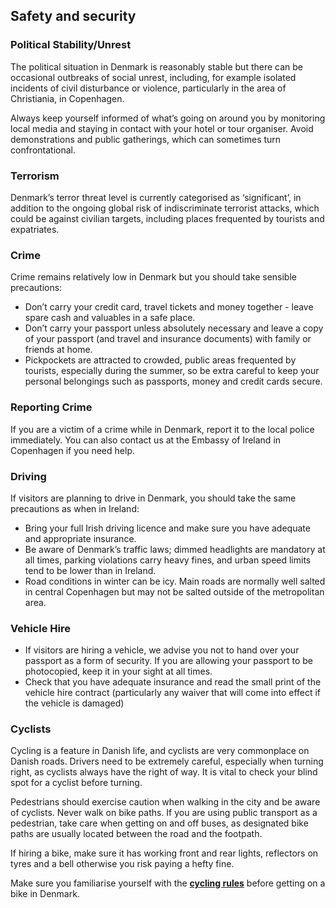 ## Safety and security

### **Political Stability/Unrest**

The political situation in Denmark is reasonably stable but there can be occasional outbreaks of social unrest, including, for example isolated incidents of civil disturbance or violence, particularly in the area of Christiania, in Copenhagen.

Always keep yourself informed of what’s going on around you by monitoring local media and staying in contact with your hotel or tour organiser. Avoid demonstrations and public gatherings, which can sometimes turn confrontational.

### **Terrorism**

Denmark’s terror threat level is currently categorised as ‘significant’, in addition to the ongoing global risk of indiscriminate terrorist attacks, which could be against civilian targets, including places frequented by tourists and expatriates.

### **Crime**

Crime remains relatively low in Denmark but you should take sensible precautions:

* Don’t carry your credit card, travel tickets and money together - leave spare cash and valuables in a safe place.
* Don’t carry your passport unless absolutely necessary and leave a copy of your passport (and travel and insurance documents) with family or friends at home.
* Pickpockets are attracted to crowded, public areas frequented by tourists, especially during the summer, so be extra careful to keep your personal belongings such as passports, money and credit cards secure.

### **Reporting Crime**

If you are a victim of a crime while in Denmark, report it to the local police immediately. You can also contact us at the Embassy of Ireland in Copenhagen if you need help.

### **Driving**

If visitors are planning to drive in Denmark, you should take the same precautions as when in Ireland:

* Bring your full Irish driving licence and make sure you have adequate and appropriate insurance.
* Be aware of Denmark’s traffic laws; dimmed headlights are mandatory at all times, parking violations carry heavy fines, and urban speed limits tend to be lower than in Ireland.
* Road conditions in winter can be icy. Main roads are normally well salted in central Copenhagen but may not be salted outside of the metropolitan area.

### **Vehicle Hire**

* If visitors are hiring a vehicle, we advise you not to hand over your passport as a form of security. If you are allowing your passport to be photocopied, keep it in your sight at all times.
* Check that you have adequate insurance and read the small print of the vehicle hire contract (particularly any waiver that will come into effect if the vehicle is damaged)

### **Cyclists**

Cycling is a feature in Danish life, and cyclists are very commonplace on Danish roads. Drivers need to be extremely careful, especially when turning right, as cyclists always have the right of way. It is vital to check your blind spot for a cyclist before turning.

Pedestrians should exercise caution when walking in the city and be aware of cyclists. Never walk on bike paths. If you are using public transport as a pedestrian, take care when getting on and off buses, as designated bike paths are usually located between the road and the footpath.

If hiring a bike, make sure it has working front and rear lights, reflectors on tyres and a bell otherwise you risk paying a hefty fine.

Make sure you familiarise yourself with the [**cycling rules**](https://international.kk.dk/live/transport-and-parking/cycling-in-copenhagen) before getting on a bike in Denmark.
